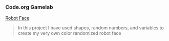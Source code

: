 ### Code.org Gamelab
[Robot Face](https://github.com/JacksonDoherty1/RobotFace/edit/main/README.md/)
>In this project I have used shapes, random numbers, and variables to create my very own color randomized robot face
